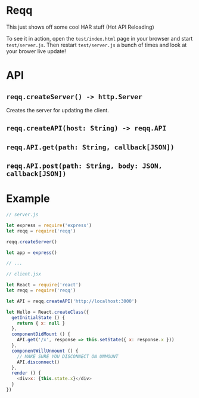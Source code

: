 # Reqq

This just shows off some cool HAR stuff (Hot API Reloading)

To see it in action, open the `test/index.html` page in your browser and start
`test/server.js`. Then restart `test/server.js` a bunch of times and look at
your brower live update!

# API

## `reqq.createServer() -> http.Server`

Creates the server for updating the client.

## `reqq.createAPI(host: String) -> reqq.API`

## `reqq.API.get(path: String, callback[JSON])`

## `reqq.API.post(path: String, body: JSON, callback[JSON])`

# Example

```js
// server.js

let express = require('express')
let reqq = require('reqq')

reqq.createServer()

let app = express()

// ...
```

```js
// client.jsx

let React = require('react')
let reqq = require('reqq')

let API = reqq.createAPI('http://localhost:3000')

let Hello = React.createClass({
  getInitialState () {
    return { x: null }
  },
  componentDidMount () {
    API.get('/x', response => this.setState({ x: response.x }))
  },
  componentWillUnmount () {
    // MAKE SURE YOU DISCONNECT ON UNMOUNT
    API.disconnect()
  },
  render () {
    <div>x: {this.state.x}</div>
  }
})
```
